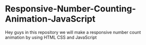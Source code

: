 # Responsive-Number-Counting-Animation-JavaScript
Hey guys in this repository we will make a responsive number count animation by using HTML CSS and JavaScript
